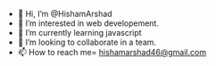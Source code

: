 - 👋 Hi, I’m @HishamArshad
- 👀 I’m interested in web developement.
- 🌱 I’m currently learning javascript 
- 💞️ I’m looking to collaborate in a team.
- 📫 How to reach me= hishamarshad46@gmail.com

<!---
HishamArshad/HishamArshad is a ✨ special ✨ repository because its `README.md` (this file) appears on your GitHub profile.
You can click the Preview link to take a look at your changes.
--->
